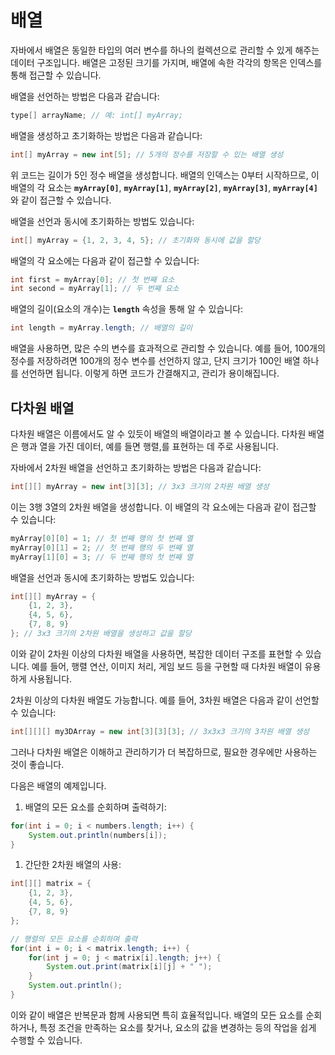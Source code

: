 # 배열

자바에서 배열은 동일한 타입의 여러 변수를 하나의 컬렉션으로 관리할 수 있게 해주는 데이터 구조입니다. 배열은 고정된 크기를 가지며, 배열에 속한 각각의 항목은 인덱스를 통해 접근할 수 있습니다.

배열을 선언하는 방법은 다음과 같습니다:

```java
type[] arrayName; // 예: int[] myArray;
```

배열을 생성하고 초기화하는 방법은 다음과 같습니다:

```java
int[] myArray = new int[5]; // 5개의 정수를 저장할 수 있는 배열 생성
```

위 코드는 길이가 5인 정수 배열을 생성합니다. 배열의 인덱스는 0부터 시작하므로, 이 배열의 각 요소는 **`myArray[0]`**, **`myArray[1]`**, **`myArray[2]`**, **`myArray[3]`**, **`myArray[4]`** 와 같이 접근할 수 있습니다.

배열을 선언과 동시에 초기화하는 방법도 있습니다:

```java
int[] myArray = {1, 2, 3, 4, 5}; // 초기화와 동시에 값을 할당
```

배열의 각 요소에는 다음과 같이 접근할 수 있습니다:

```java
int first = myArray[0]; // 첫 번째 요소
int second = myArray[1]; // 두 번째 요소
```

배열의 길이(요소의 개수)는 **`length`** 속성을 통해 알 수 있습니다:

```java
int length = myArray.length; // 배열의 길이
```

배열을 사용하면, 많은 수의 변수를 효과적으로 관리할 수 있습니다. 예를 들어, 100개의 정수를 저장하려면 100개의 정수 변수를 선언하지 않고, 단지 크기가 100인 배열 하나를 선언하면 됩니다. 이렇게 하면 코드가 간결해지고, 관리가 용이해집니다.

## 다차원 배열
다차원 배열은 이름에서도 알 수 있듯이 배열의 배열이라고 볼 수 있습니다. 다차원 배열은 행과 열을 가진 데이터, 예를 들면 행렬,를 표현하는 데 주로 사용됩니다.

자바에서 2차원 배열을 선언하고 초기화하는 방법은 다음과 같습니다:

```java
int[][] myArray = new int[3][3]; // 3x3 크기의 2차원 배열 생성
```

이는 3행 3열의 2차원 배열을 생성합니다. 이 배열의 각 요소에는 다음과 같이 접근할 수 있습니다:

```java
myArray[0][0] = 1; // 첫 번째 행의 첫 번째 열
myArray[0][1] = 2; // 첫 번째 행의 두 번째 열
myArray[1][0] = 3; // 두 번째 행의 첫 번째 열
```

배열을 선언과 동시에 초기화하는 방법도 있습니다:

```java
int[][] myArray = {
    {1, 2, 3},
    {4, 5, 6},
    {7, 8, 9}
}; // 3x3 크기의 2차원 배열을 생성하고 값을 할당
```

이와 같이 2차원 이상의 다차원 배열을 사용하면, 복잡한 데이터 구조를 표현할 수 있습니다. 예를 들어, 행렬 연산, 이미지 처리, 게임 보드 등을 구현할 때 다차원 배열이 유용하게 사용됩니다.

2차원 이상의 다차원 배열도 가능합니다. 예를 들어, 3차원 배열은 다음과 같이 선언할 수 있습니다:

```java
int[][][] my3DArray = new int[3][3][3]; // 3x3x3 크기의 3차원 배열 생성
```

그러나 다차원 배열은 이해하고 관리하기가 더 복잡하므로, 필요한 경우에만 사용하는 것이 좋습니다.

다음은 배열의 예제입니다.

1. 배열의 모든 요소를 순회하며 출력하기:

```java
for(int i = 0; i < numbers.length; i++) {
    System.out.println(numbers[i]);
}
```

1. 간단한 2차원 배열의 사용:

```java
int[][] matrix = {
    {1, 2, 3},
    {4, 5, 6},
    {7, 8, 9}
};

// 행렬의 모든 요소를 순회하며 출력
for(int i = 0; i < matrix.length; i++) {
    for(int j = 0; j < matrix[i].length; j++) {
        System.out.print(matrix[i][j] + " ");
    }
    System.out.println();
}
```

이와 같이 배열은 반복문과 함께 사용되면 특히 효율적입니다. 배열의 모든 요소를 순회하거나, 특정 조건을 만족하는 요소를 찾거나, 요소의 값을 변경하는 등의 작업을 쉽게 수행할 수 있습니다.